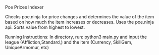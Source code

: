 Poe Prices Indexer

Checks poe.ninja for price changes and determines the value of the item based on how much the item increases or decreases.
Uses the poe.ninja api. Sorts value from highest to lowest.

Running Instructions:
In directory, run:
python3 main.py
and input the league (Affliction,Standard,)
and the item (Currency, SkillGem, UniqueArmomur, etc)

